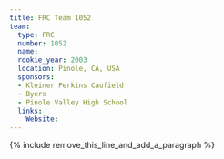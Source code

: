 ```yaml
---
title: FRC Team 1052
team:
  type: FRC
  number: 1052
  name:
  rookie_year: 2003
  location: Pinole, CA, USA
  sponsors:
  - Kleiner Perkins Caufield
  - Byers
  - Pinole Valley High School
  links:
    Website:
---
```


{% include remove_this_line_and_add_a_paragraph %}